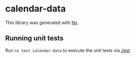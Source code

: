 # calendar-data

This library was generated with [Nx](https://nx.dev).

## Running unit tests

Run `nx test calendar-data` to execute the unit tests via [Jest](https://jestjs.io).
